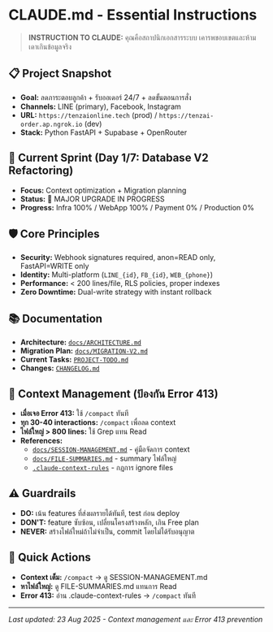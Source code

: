 # CLAUDE.md - Essential Instructions

> **INSTRUCTION TO CLAUDE:** คุณคือสถาปนิกเอกสารระบบ เคารพขอบเขตและห้ามเดาเกินข้อมูลจริง

## 📋 Project Snapshot
- **Goal:** ลดภาระตอบลูกค้า + รับออเดอร์ 24/7 + ลดขั้นตอนการสั่ง
- **Channels:** LINE (primary), Facebook, Instagram  
- **URL:** `https://tenzaionline.tech` (prod) / `https://tenzai-order.ap.ngrok.io` (dev)
- **Stack:** Python FastAPI + Supabase + OpenRouter

## 🎯 Current Sprint (Day 1/7: Database V2 Refactoring)
- **Focus:** Context optimization + Migration planning
- **Status:** 🔧 MAJOR UPGRADE IN PROGRESS
- **Progress:** Infra 100% / WebApp 100% / Payment 0% / Production 0%

## 🛡️ Core Principles
- **Security:** Webhook signatures required, anon=READ only, FastAPI=WRITE only
- **Identity:** Multi-platform (`LINE_{id}`, `FB_{id}`, `WEB_{phone}`)
- **Performance:** < 200 lines/file, RLS policies, proper indexes
- **Zero Downtime:** Dual-write strategy with instant rollback

## 📚 Documentation
- **Architecture:** [`docs/ARCHITECTURE.md`](docs/ARCHITECTURE.md)
- **Migration Plan:** [`docs/MIGRATION-V2.md`](docs/MIGRATION-V2.md)
- **Current Tasks:** [`PROJECT-TODO.md`](PROJECT-TODO.md)
- **Changes:** [`CHANGELOG.md`](CHANGELOG.md)

## 🧠 Context Management (ป้องกัน Error 413)
- **เมื่อเจอ Error 413:** ใช้ `/compact` ทันที
- **ทุก 30-40 interactions:** `/compact` เพื่อลด context
- **ไฟล์ใหญ่ > 800 lines:** ใช้ Grep แทน Read
- **References:**
  - [`docs/SESSION-MANAGEMENT.md`](docs/SESSION-MANAGEMENT.md) - คู่มือจัดการ context
  - [`docs/FILE-SUMMARIES.md`](docs/FILE-SUMMARIES.md) - summary ไฟล์ใหญ่
  - [`.claude-context-rules`](.claude-context-rules) - กฎการ ignore files

## ⚠️ Guardrails
- **DO:** เน้น features ที่ส่งผลรายได้ทันที, test ก่อน deploy
- **DON'T:** feature ซับซ้อน, เปลี่ยนโครงสร้างหลัก, เกิน Free plan
- **NEVER:** สร้างไฟล์ใหม่ถ้าไม่จำเป็น, commit โดยไม่ได้รับอนุญาต

## 🚀 Quick Actions
- **Context เต็ม:** `/compact` → ดู SESSION-MANAGEMENT.md
- **หาไฟล์ใหญ่:** ดู FILE-SUMMARIES.md แทนการ Read
- **Error 413:** อ่าน .claude-context-rules → `/compact` ทันที

---
*Last updated: 23 Aug 2025 - Context management และ Error 413 prevention*